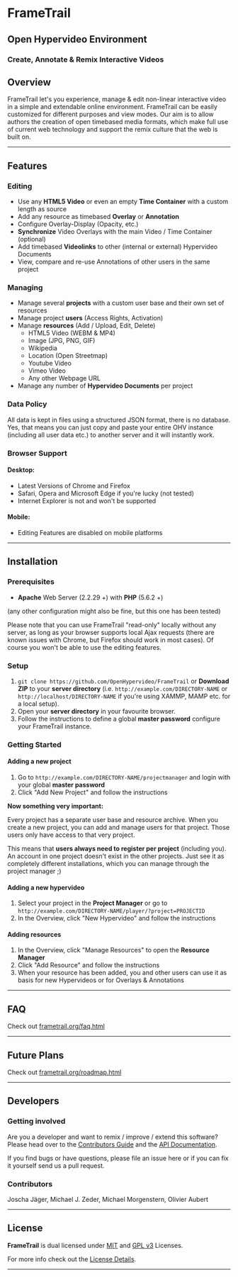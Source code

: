 # FrameTrail
## Open Hypervideo Environment

### Create, Annotate & Remix Interactive Videos

## Overview

FrameTrail let's you experience, manage & edit non-linear interactive video in a simple and extendable online environment. FrameTrail can be easily customized for different purposes and view modes. Our aim is to allow authors the creation of open timebased media formats, which make full use of current web technology and support the remix culture that the web is built on.

-----------------

## Features

### Editing
* Use any **HTML5 Video** or even an empty **Time Container** with a custom length as source
* Add any resource as timebased **Overlay** or **Annotation**
* Configure Overlay-Display (Opacity, etc.)
* **Synchronize** Video Overlays with the main Video / Time Container (optional)
* Add timebased **Videolinks** to other (internal or external) Hypervideo Documents
* View, compare and re-use Annotations of other users in the same project

### Managing
* Manage several **projects** with a custom user base and their own set of resources
* Manage project **users** (Access Rights, Activation)
* Manage **resources** (Add / Upload, Edit, Delete)
  * HTML5 Video (WEBM & MP4)
  * Image (JPG, PNG, GIF)
  * Wikipedia
  * Location (Open Streetmap)
  * Youtube Video
  * Vimeo Video
  * Any other Webpage URL
* Manage any number of **Hypervideo Documents** per project

### Data Policy
All data is kept in files using a structured JSON format, there is no database. Yes, that means you can just copy and paste your entire OHV instance (including all user data etc.) to another server and it will instantly work.

### Browser Support

#### Desktop:
* Latest Versions of Chrome and Firefox
* Safari, Opera and Microsoft Edge if you're lucky (not tested)
* Internet Explorer is not and won't be supported

#### Mobile:
* Editing Features are disabled on mobile platforms

-------------
## Installation

### Prerequisites

* **Apache** Web Server (2.2.29 +) with **PHP** (5.6.2 +)

(any other configuration might also be fine, but this one has been tested)

Please note that you can use FrameTrail "read-only" locally without any server, as long as your browser supports local Ajax requests (there are known issues with Chrome, but Firefox should work in most cases). Of course you won't be able to use the editing features.

### Setup

1. `git clone https://github.com/OpenHypervideo/FrameTrail` or **Download ZIP** to your **server directory** (i.e. `http://example.com/DIRECTORY-NAME` or `http://localhost/DIRECTORY-NAME` if you're using XAMMP, MAMP etc. for a local setup).
2. Open your **server directory** in your favourite browser.
3. Follow the instructions to define a global **master password** configure your FrameTrail instance.

### Getting Started

#### Adding a new project

1. Go to `http://example.com/DIRECTORY-NAME/projectmanager` and login with your global **master password**
2. Click "Add New Project" and follow the instructions

**Now something very important:**

Every project has a separate user base and resource archive. When you create a new project, you can add and manage users for that project. Those users only have access to that very project.

This means that **users always need to register per project** (including you). An account in one project doesn't exist in the other projects. Just see it as completely different installations, which you can manage through the project manager ;)

#### Adding a new hypervideo

1. Select your project in the **Project Manager** or go to `http://example.com/DIRECTORY-NAME/player/?project=PROJECTID`
2. In the Overview, click "New Hypervideo" and follow the instructions

#### Adding resources

1. In the Overview, click "Manage Resources" to open the **Resource Manager**
2. Click "Add Resource" and follow the instructions
3. When your resource has been added, you and other users can use it as basis for new Hypervideos or for Overlays & Annotations

-----------------

## FAQ

Check out [frametrail.org/faq.html](http://frametrail.org/faq.html)

-----------------

## Future Plans

Check out [frametrail.org/roadmap.html](http://frametrail.org/roadmap.html)

-----------------

## Developers

### Getting involved

Are you a developer and want to remix / improve / extend this software? Please head over to the [Contributors Guide](http://frametrail.org/contributing.html) and the [API Documentation](http://frametrail.org/docs.html).

If you find bugs or have questions, please file an issue here or if you can fix it yourself send us a pull request.

### Contributors

Joscha Jäger, Michael J. Zeder, Michael Morgenstern, Olivier Aubert 

-----------------

## License

**FrameTrail** is dual licensed under [MIT](http://www.opensource.org/licenses/mit-license.php) and [GPL v3](http://www.gnu.org/licenses/gpl-3.0.html) Licenses. 

For more info check out the [License Details](LICENSE.md).

-----------------
